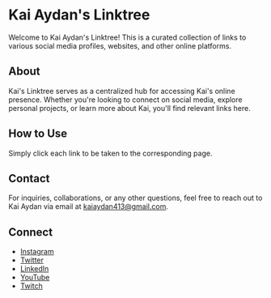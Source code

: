 # Kai Aydan's Linktree

Welcome to Kai Aydan's Linktree! This is a curated collection of links to various social media profiles, websites, and other online platforms.

## About

Kai's Linktree serves as a centralized hub for accessing Kai's online presence. Whether you're looking to connect on social media, explore personal projects, or learn more about Kai, you'll find relevant links here.

## How to Use

Simply click each link to be taken to the corresponding page.

## Contact

For inquiries, collaborations, or any other questions, feel free to reach out to Kai Aydan via email at kaiaydan413@gmail.com.

## Connect

- [Instagram](https://www.instagram.com/yourusername/)
- [Twitter](https://twitter.com/yourusername/)
- [LinkedIn](https://www.linkedin.com/in/yourusername/)
- [YouTube](https://www.youtube.com/yourchannel)
- [Twitch](https://www.twitch.tv/yourchannel)
